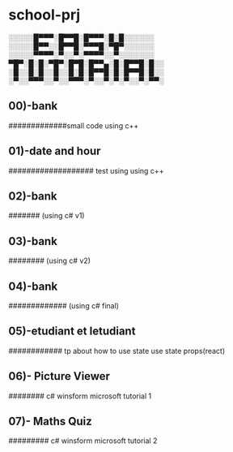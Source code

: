 # school-prj
░░░░░█▀▀▀░█▀▀█░█▀▀▀░█░█░░░░░░
░░░░░█▀▀░░█▀▀█░▀▀▀█░▀█▀░░░░░░
░░░░░▀▀▀▀░▀░░▀░▀▀▀▀░░▀░░░░░░░
▀█▀░█░█░▀█▀░█▀█░█▀▀▄░█░█▀▀█░█░░
░█░░█░█░░█░░█░█░█▀▀█░█░█▀▀█░█░░
░▀░░▀▀▀░░▀░░▀▀▀░▀░░▀░▀░▀░░▀░▀▀░
## 00)-bank
#############small code using c++
## 01)-date and hour 
################### test using using c++
## 02)-bank 
####### (using c# v1)
## 03)-bank 
######## (using c# v2)
## 04)-bank 
############# (using c# final)
## 05)-etudiant et letudiant
############ tp about how to use state use state props(react)
## 06)- Picture Viewer 
######## c# winsform microsoft tutorial 1
## 07)- Maths Quiz 
######### c# winsform microsoft tutorial 2
